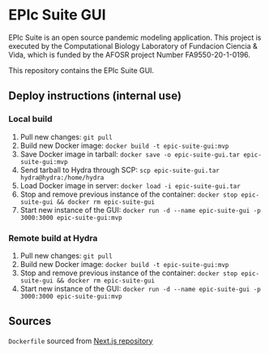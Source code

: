 # EPIc Suite GUI

 EPIc Suite is an open source pandemic modeling application. This project is executed by the Computational Biology Laboratory of Fundacion Ciencia & Vida, which is funded by the AFOSR project Number FA9550-20-1-0196.

 This repository contains the EPIc Suite GUI.

## Deploy instructions (internal use)

### Local build
1. Pull new changes: `git pull`
2. Build new Docker image: `docker build -t epic-suite-gui:mvp`
3. Save Docker image in tarball: `docker save -o epic-suite-gui.tar epic-suite-gui:mvp`
4. Send tarball to Hydra through SCP: `scp epic-suite-gui.tar hydra@hydra:/home/hydra`
5. Load Docker image in server: `docker load -i epic-suite-gui.tar`
6. Stop and remove previous instance of the container: `docker stop epic-suite-gui && docker rm epic-suite-gui`
7. Start new instance of the GUI: `docker run -d --name epic-suite-gui -p 3000:3000 epic-suite-gui:mvp`

### Remote build at Hydra
1. Pull new changes: `git pull`
2. Build new Docker image: `docker build -t epic-suite-gui:mvp`
3. Stop and remove previous instance of the container: `docker stop epic-suite-gui && docker rm epic-suite-gui`
4. Start new instance of the GUI: `docker run -d --name epic-suite-gui -p 3000:3000 epic-suite-gui:mvp`


## Sources

`Dockerfile` sourced from [Next.js repository](https://github.com/vercel/next.js/blob/canary/examples/with-docker/Dockerfile)
